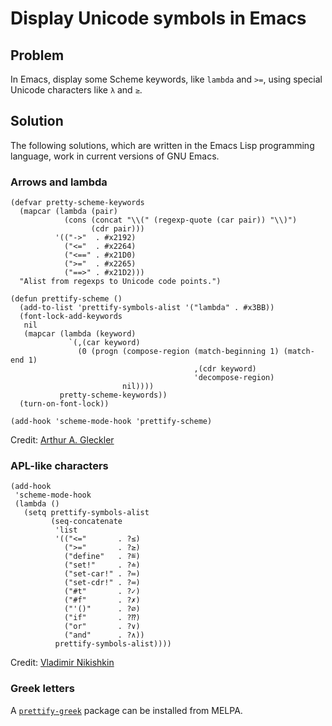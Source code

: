 # Display Unicode symbols in Emacs

## Problem

In Emacs, display some Scheme keywords, like `lambda` and `>=`, using
special Unicode characters like `λ` and `≥`.

## Solution

The following solutions, which are written in the Emacs Lisp
programming language, work in current versions of GNU Emacs.

### Arrows and lambda

```Emacs-Lisp
(defvar pretty-scheme-keywords
  (mapcar (lambda (pair)
            (cons (concat "\\(" (regexp-quote (car pair)) "\\)")
                  (cdr pair)))
          '(("->"  . #x2192)
            ("<="  . #x2264)
            ("<==" . #x21D0)
            (">="  . #x2265)
            ("==>" . #x21D2)))
  "Alist from regexps to Unicode code points.")

(defun prettify-scheme ()
  (add-to-list 'prettify-symbols-alist '("lambda" . #x3BB))
  (font-lock-add-keywords
   nil
   (mapcar (lambda (keyword)
             `(,(car keyword)
               (0 (progn (compose-region (match-beginning 1) (match-end 1)
                                         ,(cdr keyword)
                                         'decompose-region)
                         nil))))
           pretty-scheme-keywords))
  (turn-on-font-lock))

(add-hook 'scheme-mode-hook 'prettify-scheme)
```

Credit: [Arthur A. Gleckler](https://speechcode.com/)

### APL-like characters

```Emacs-Lisp
(add-hook
 'scheme-mode-hook
 (lambda ()
   (setq prettify-symbols-alist
         (seq-concatenate
          'list
          '(("<="       . ?≤)
            (">="       . ?≥)
            ("define"   . ?≝)
            ("set!"     . ?≐)
            ("set-car!" . ?≔)
            ("set-cdr!" . ?≕)
            ("#t"       . ?✓)
            ("#f"       . ?✗)
            ("'()"      . ?∅)
            ("if"       . ?⁇)
            ("or"       . ?∨)
            ("and"      . ?∧))
          prettify-symbols-alist))))
```

Credit: [Vladimir Nikishkin](https://lockywolf.net/)

### Greek letters

A [`prettify-greek`](https://melpa.org/#/prettify-greek) package can
be installed from MELPA.
